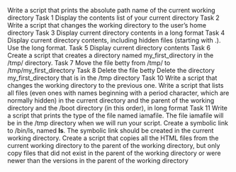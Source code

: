 Write a script that prints the absolute path name of the current working directory
Task 1 Display the contents list of your current directory
Task 2 Write a script that changes the working directory to the user’s home directory
Task 3 Display current directory contents in a long format
Task 4 Display current directory contents, including hidden files (starting with .). Use the long format.
Task 5 Display current directory contents
Task 6 Create a script that creates a directory named my_first_directory in the /tmp/ directory.
Task 7 Move the file betty from /tmp/ to /tmp/my_first_directory
Task 8 Delete the file betty
Delete the directory my_first_directory that is in the /tmp directory
Task 10 Write a script that changes the working directory to the previous one.
Write a script that lists all files (even ones with names beginning with a period character, which are normally hidden) in the current directory and the parent of the working directory and the /boot directory (in this order), in long format
Task 11 Write a script that prints the type of the file named iamafile. The file iamafile will be in the /tmp directory when we will run your script.
Create a symbolic link to /bin/ls, named __ls__. The symbolic link should be created in the current working directory.
Create a script that copies all the HTML files from the current working directory to the parent of the working directory, but only copy files that did not exist in the parent of the working directory or were newer than the versions in the parent of the working directory
